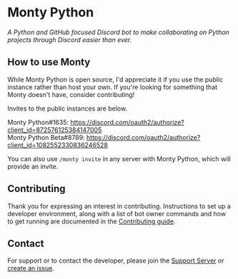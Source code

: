 # Monty Python

_A Python and GitHub focused Discord bot to make collaborating on Python
projects through Discord easier than ever._

## How to use Monty

While Monty Python is open source, I'd appreciate it if you use the public
instance rather than host your own. If you're looking for something that Monty
doesn't have, consider contributing!

Invites to the public instances are below.

Monty Python#1635:
<https://discord.com/oauth2/authorize?client_id=872576125384147005>\
Monty Python Beta#8789:
<https://discord.com/oauth2/authorize?client_id=1082552330836246528>

You can also use `/monty invite` in any server with Monty Python, which will
provide an invite.

## Contributing

Thank you for expressing an interest in contributing. Instructions to set up a
developer environment, along with a list of bot owner commands and how to get
running are documented in the
[Contributing guide](https://monty.arielle.codes/contributing/).

## Contact

For support or to contact the developer, please join the
[Support Server](https://discord.gg/mPscM4FjWB) or
[create an issue](https://github.com/onerandomusername/monty-python/issues/new/choose).
